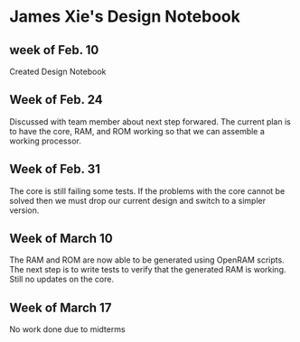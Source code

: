 # James Xie's Design Notebook

## week of Feb. 10
Created Design Notebook

## Week of Feb. 24
Discussed with team member about next step forwared. 
The current plan is to have the core, RAM, and ROM working so that we can assemble a working processor.

## Week of Feb. 31
The core is still failing some tests. If the problems with the core cannot be solved then we must drop our
current design and switch to a simpler version.

## Week of March 10
The RAM and ROM are now able to be generated using OpenRAM scripts. The next step is to write tests to verify that
the generated RAM is working. Still no updates on the core. 

## Week of March 17
No work done due to midterms
